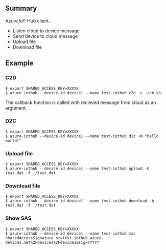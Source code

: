 ## Summary

Azure IoT-Hub client.

- Listen cloud to device message
- Send device to cloud message
- Upload file
- Download file

## Example

### C2D

```
$ export SHARED_ACCESS_KEY=XXXXX
$ azure-iothub --device-id device1 --name test-iothub c2d -c ./cb.sh
```

The callback function is called with recieved message from cloud as an argument.

### D2C

```
$ export SHARED_ACCESS_KEY=XXXXX
$ azure-iothub --device-id device1 --name test-iothub d2c -m "hello world!"
```

### Upload file

```
$ export SHARED_ACCESS_KEY=XXXXX
$ azure-iothub --device-id device1 --name test-iothub upload -b test.dat -f ./test.dat
```

### Download file

```
$ export SHARED_ACCESS_KEY=XXXXX
$ azure-iothub --device-id device1 --name test-iothub download -b test.dat -f ./test.dat
```

### Show SAS
```
$ export SHARED_ACCESS_KEY=XXXXX
$ azure-iothub --device-id device1 --name test-iothub sas
SharedAccessSignature sr=test-iothub.azure-devices.net%2Fdevices%2Fdevice1&sig=YYYYY
```
